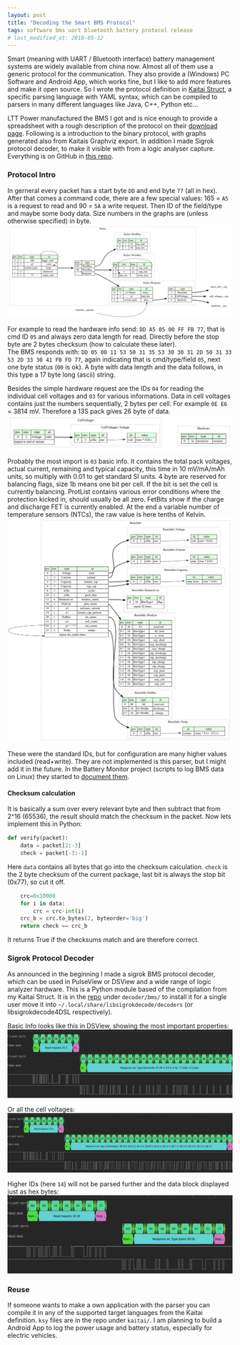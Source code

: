 ```yaml
---
layout: post
title: "Decoding the Smart BMS Protocol"
tags: software bms uart bluetooth battery protocol release
# last_modified_at: 2018-05-12
---
```

Smart (meaning with UART / Bluetooth interface) battery management systems are widely available from china now. Almost all of them use a generic protocol for the communication. They also provide a (Windows) PC Software and Android App, which works fine, but I like to add more features and make it open source. So I wrote the protocol definition in [Kaitai Struct](https://kaitai.io/), a specific parsing language with YAML syntax, which can be compiled to parsers in many different languages like Java, C++, Python etc...

LTT Power manufactured the BMS I got and is nice enough to provide a spreadsheet with a rough description of the protocol on their [download page](https://www.lithiumbatterypcb.com/smart-bms-software-download/). Following is a introduction to the binary protocol, with graphs generated also from Kaitais Graphviz export.
In addition I made Sigrok protocol decoder, to make it visible with from a logic analyser capture. Everything is on GitHub in [this repo](https://github.com/Jakeler/bms-parser).

### Protocol Intro
In gerneral every packet has a start byte `DD` and end byte `77` (all in hex). After that comes a command code, there are a few special values: 165 = `A5` is a request to read and 90 = `5A` a write request. Then ID of the field/type and maybe some body data. Size numbers in the graphs are (unless otherwise specified) in byte.
![packet graph](/assets/bms-protocol-parser/packet.dot.svg)

For example to read the hardware info send: `DD A5 05 00 FF FB 77`, that is cmd ID `05` and always zero data length for read. Directly before the stop byte are 2 bytes checksum (how to calculate these later). <br>
The BMS responds with: `DD 05 00 11 53 50 31 35 53 30 30 31 2D 50 31 33 53 2D 33 30 41 FB FD 77`, again indicating that is cmd/type/field `05`, next one byte status (`00` is ok). A byte with data length and the data follows, in this type a 17 byte long (ascii) string.

Besides the simple hardware request are the IDs `04` for reading the individual cell voltages and `03` for various informations. Data in cell voltages contains just the numbers sequentially, 2 bytes per cell. For example `0E E6` = 3814 mV. Therefore a 13S pack gives 26 byte of data.
![cells graph](/assets/bms-protocol-parser/cell_voltages-hardware.dot.svg)

Probably the most import is `03` basic info. It contains the total pack voltages, actual current, remaining and typical capacity, this time in 10 mV/mA/mAh units, so multiply with 0.01 to get standard SI units. 4 byte are reserved for balancing flags, size 1b means one bit per cell. If the bit is set the cell is currently balancing. ProtList contains various error conditions where the protection kicked in, should usually be all zero. FetBits show if the charge and discharge FET is currently enabled. At the end a variable number of temperature sensors (NTCs), the raw value is here tenths of Kelvin.
![basic info graph](/assets/bms-protocol-parser/basic_info.dot.svg)

These were the standard IDs, but for configuration are many higher values included (read+write). They are not implemented is this parser, but I might add it in the future. In the Battery Monitor project (scripts to log BMS data on Linux) they started to [document them](https://github.com/simat/BatteryMonitor/blob/master/BMSdecoded.pdf).

#### Checksum calculation
It is basically a sum over every relevant byte and then subtract that from 2^16 (65536), the result should match the checksum in the packet.
Now lets implement this in Python:
```py
def verify(packet):
    data = packet[2:-3]
    check = packet[-3:-1]
```
Here `data` contains all bytes that go into the checksum calculation. 
`check` is the 2 byte checksum of the current package, last bit is always the stop bit (0x77), so cut it off.
```py
    crc=0x10000
    for i in data:
        crc = crc-int(i)
    crc_b = crc.to_bytes(2, byteorder='big')
    return check == crc_b
```
It returns True if the checksums match and are therefore correct.

### Sigrok Protocol Decoder
As announced in the beginning I made a sigrok BMS protocol decoder, which can be used in PulseView or DSView and a wide range of logic analyzer hardware. This is a Python module based of the compilation from my Kaitai Struct. It is in the [repo](https://github.com/Jakeler/bms-parser) under `decoder/bms/` to install it for a single user move it into `~/.local/share/libsigrokdecode/decoders` (or libsigrokdecode4DSL respectively).

Basic Info looks like this in DSView, showing the most important properties:
![basic info dsview screenshot](/assets/bms-protocol-parser/basic_dsview.png)

Or all the cell voltages:
![cell voltages dsview screenshot](/assets/bms-protocol-parser/cells_dsview.png)

Higher IDs (here `14`) will not be parsed further and the data block displayed just as hex bytes:
![settings bytes dsview screenshot](/assets/bms-protocol-parser/bytes_dsview.png)

### Reuse
If someone wants to make a own application with the parser you can compile it in any of the supported target languages from the Kaitai definition. `ksy` files are in the repo under `kaitai/`. I am planning to build a Android App to log the power usage and battery status, especially for electric vehicles.